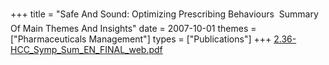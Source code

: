 +++
title = "Safe And Sound: Optimizing Prescribing Behaviours  Summary Of Main Themes And Insights"
date = 2007-10-01
themes = ["Pharmaceuticals Management"]
types = ["Publications"]
+++
[2.36-HCC_Symp_Sum_EN_FINAL_web.pdf](/files/2.36-HCC_Symp_Sum_EN_FINAL_web.pdf)
